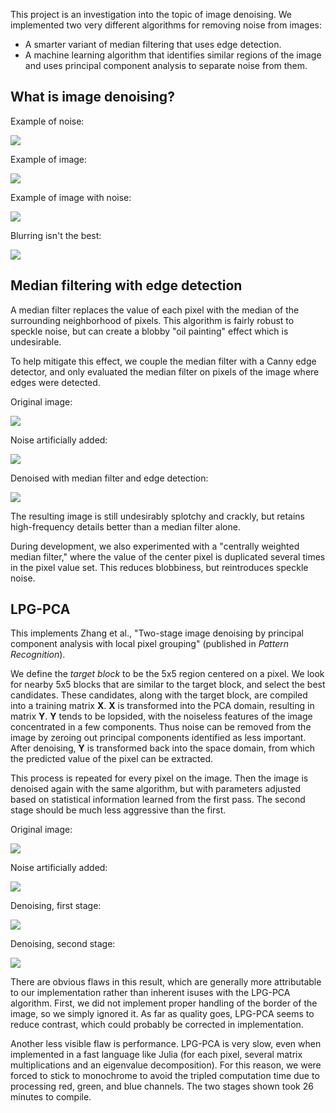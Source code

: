 This project is an investigation into the topic of image denoising. We implemented two very different algorithms for removing noise from images:

- A smarter variant of median filtering that uses edge detection.
- A machine learning algorithm that identifies similar regions of the image and uses principal component analysis to separate noise from them.

## What is image denoising? ##

Example of noise:

![](results/noise.png)

Example of image:

![](results/campus_greyscale.png)

Example of image with noise:

![](results/campus_greyscale_noise.jpg)

Blurring isn't the best:

![](results/gaussian_blur.png)

## Median filtering with edge detection ##

A median filter replaces the value of each pixel with the median of the surrounding neighborhood of pixels. This algorithm is fairly robust to speckle noise, but can create a blobby "oil painting" effect which is undesirable.

To help mitigate this effect, we couple the median filter with a Canny edge detector, and only evaluated the median filter on pixels of the image where edges were detected.

Original image:

![](results/campus_greyscale.png)

Noise artificially added:

![](results/campus_greyscale_noise.jpg)

Denoised with median filter and edge detection:

![](results/smart_median.jpg)

The resulting image is still undesirably splotchy and crackly, but retains high-frequency details better than a median filter alone.

During development, we also experimented with a "centrally weighted median filter," where the value of the center pixel is duplicated several times in the pixel value set. This reduces blobbiness, but reintroduces speckle noise.

## LPG-PCA ##

This implements Zhang et al., "Two-stage image denoising by principal component analysis with local pixel grouping" (published in *Pattern Recognition*).

We define the *target block* to be the 5x5 region centered on a pixel. We look for nearby 5x5 blocks that are similar to the target block, and select the best candidates. These candidates, along with the target block, are compiled into a training matrix **X**. **X** is transformed into the PCA domain, resulting in matrix **Y**. **Y** tends to be lopsided, with the noiseless features of the image concentrated in a few components. Thus noise can be removed from the image by zeroing out principal components identified as less important. After denoising, **Y** is transformed back into the space domain, from which the predicted value of the pixel can be extracted.

This process is repeated for every pixel on the image. Then the image is denoised again with the same algorithm, but with parameters adjusted based on statistical information learned from the first pass. The second stage should be much less aggressive than the first.

Original image:

![](results/campus_greyscale.png)

Noise artificially added:

![](results/campus_greyscale_noise.jpg)

Denoising, first stage:

![](results/lpg_pca_intermediate.png)

Denoising, second stage:

![](results/denoised_with_lpg_pca.png)

There are obvious flaws in this result, which are generally more attributable to our implementation rather than inherent isuses with the LPG-PCA algorithm. First, we did not implement proper handling of the border of the image, so we simply ignored it. As far as quality goes, LPG-PCA seems to reduce contrast, which could probably be corrected in implementation.

Another less visible flaw is performance. LPG-PCA is very slow, even when implemented in a fast language like Julia (for each pixel, several matrix multiplications and an eigenvalue decomposition). For this reason, we were forced to stick to monochrome to avoid the tripled computation time due to processing red, green, and blue channels. The two stages shown took 26 minutes to compile.
